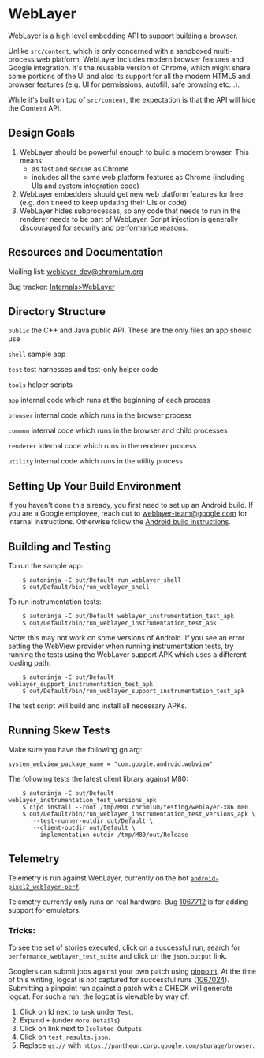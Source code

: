 # WebLayer

WebLayer is a high level embedding API to support building a browser.

Unlike `src/content`, which is only concerned with a sandboxed multi-process web
platform, WebLayer includes modern browser features and Google integration.
It's the reusable version of Chrome, which might share some portions of the UI
and also its support for all the modern HTML5 and browser features (e.g. UI for
permissions, autofill, safe browsing etc...).

While it's built on top of `src/content`, the expectation is that the API will
hide the Content API.

## Design Goals
1. WebLayer should be powerful enough to build a modern browser. This means:
    * as fast and secure as Chrome
    * includes all the same web platform features as Chrome (including UIs and system integration code)
2. WebLayer embedders should get new web platform features for free (e.g. don't need to keep updating their UIs or code)
3. WebLayer hides subprocesses, so any code that needs to run in the renderer needs to be part of WebLayer. Script injection
is generally discouraged for security and performance reasons.

## Resources and Documentation

Mailing list: [weblayer-dev@chromium.org](https://groups.google.com/a/chromium.org/forum/#!forum/weblayer-dev)

Bug tracker: [Internals>WebLayer](https://bugs.chromium.org/p/chromium/issues/list?can=2&q=component%3AInternals%3EWebLayer)

## Directory Structure

`public` the C++ and Java public API. These are the only files an app should use

`shell` sample app

`test` test harnesses and test-only helper code

`tools` helper scripts

`app` internal code which runs at the beginning of each process

`browser` internal code which runs in the browser process

`common` internal code which runs in the browser and child processes

`renderer` internal code which runs in the renderer process

`utility` internal code which runs in the utility process

## Setting Up Your Build Environment

If you haven't done this already, you first need to set up an Android build. If
you are a Google employee, reach out to weblayer-team@google.com for internal
instructions. Otherwise follow the
[Android build instructions](https://source.chromium.org/chromium/chromium/src/+/main:docs/android_build_instructions.md).

## Building and Testing

To run the sample app:

```
    $ autoninja -C out/Default run_weblayer_shell
    $ out/Default/bin/run_weblayer_shell
```

To run instrumentation tests:

```
    $ autoninja -C out/Default weblayer_instrumentation_test_apk
    $ out/Default/bin/run_weblayer_instrumentation_test_apk
```

Note: this may not work on some versions of Android. If you see an error setting
the WebView provider when running instrumentation tests, try running the tests
using the WebLayer support APK which uses a different loading path:

```
    $ autoninja -C out/Default weblayer_support_instrumentation_test_apk
    $ out/Default/bin/run_weblayer_support_instrumentation_test_apk
```

The test script will build and install all necessary APKs.

## Running Skew Tests

Make sure you have the following gn arg:

```
system_webview_package_name = "com.google.android.webview"
```

The following tests the latest client library against M80:

```
    $ autoninja -C out/Default weblayer_instrumentation_test_versions_apk
    $ cipd install --root /tmp/M80 chromium/testing/weblayer-x86 m80
    $ out/Default/bin/run_weblayer_instrumentation_test_versions_apk \
       --test-runner-outdir out/Default \
       --client-outdir out/Default \
       --implementation-outdir /tmp/M80/out/Release
```

## Telemetry

Telemetry is run against WebLayer, currently on the bot
[`android-pixel2_weblayer-perf`](https://ci.chromium.org/p/chrome/builders/ci/android-pixel2_weblayer-perf).

Telemetry currently only runs on real hardware. Bug
[1067712](https://bugs.chromium.org/p/chromium/issues/detail?id=1067712) is for
adding support for emulators.

### Tricks:

To see the set of stories executed, click on a successful run, search for
`performance_weblayer_test_suite` and click on the `json.output`
link.

Googlers can submit jobs against your own patch using
[pinpoint](https://pinpoint-dot-chromeperf.appspot.com/). At the time of this
writing, logcat is *not* captured for successful runs
([1067024](https://bugs.chromium.org/p/chromium/issues/detail?id=1067024)).
Submitting a pinpoint run against a patch with a CHECK will generate
logcat. For such a run, the logcat is viewable by way of:

1. Click on Id next to `task` under `Test`.
2. Expand `+` (under `More Details`).
3. Click on link next to `Isolated Outputs`.
4. Click on `test_results.json`.
5. Replace `gs://` with `https://pantheon.corp.google.com/storage/browser`.
